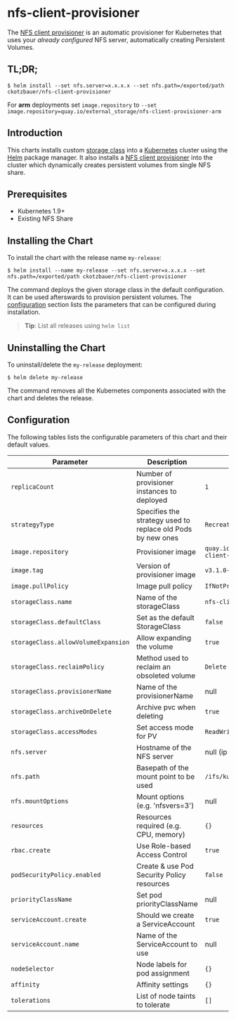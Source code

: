 # nfs-client-provisioner

The [NFS client provisioner](https://github.com/kubernetes-incubator/external-storage/tree/master/nfs-client) is an automatic provisioner for Kubernetes that uses your _already configured_ NFS server, automatically creating Persistent Volumes.

## TL;DR;

```console
$ helm install --set nfs.server=x.x.x.x --set nfs.path=/exported/path ckotzbauer/nfs-client-provisioner
```

For **arm** deployments set `image.repository` to `--set image.repository=quay.io/external_storage/nfs-client-provisioner-arm`

## Introduction

This charts installs custom [storage class](https://kubernetes.io/docs/concepts/storage/storage-classes/) into a [Kubernetes](http://kubernetes.io) cluster using the [Helm](https://helm.sh) package manager. It also installs a [NFS client provisioner](https://github.com/kubernetes-incubator/external-storage/tree/master/nfs-client) into the cluster which dynamically creates persistent volumes from single NFS share.

## Prerequisites

- Kubernetes 1.9+
- Existing NFS Share

## Installing the Chart

To install the chart with the release name `my-release`:

```console
$ helm install --name my-release --set nfs.server=x.x.x.x --set nfs.path=/exported/path ckotzbauer/nfs-client-provisioner
```

The command deploys the given storage class in the default configuration. It can be used afterswards to provision persistent volumes. The [configuration](#configuration) section lists the parameters that can be configured during installation.

> **Tip**: List all releases using `helm list`

## Uninstalling the Chart

To uninstall/delete the `my-release` deployment:

```console
$ helm delete my-release
```

The command removes all the Kubernetes components associated with the chart and deletes the release.

## Configuration

The following tables lists the configurable parameters of this chart and their default values.

| Parameter                           | Description                                                 | Default                                           |
| ----------------------------------- | ----------------------------------------------------------- | ------------------------------------------------- |
| `replicaCount`                      | Number of provisioner instances to deployed                 | `1`                                               |
| `strategyType`                      | Specifies the strategy used to replace old Pods by new ones | `Recreate`                                        |
| `image.repository`                  | Provisioner image                                           | `quay.io/external_storage/nfs-client-provisioner` |
| `image.tag`                         | Version of provisioner image                                | `v3.1.0-k8s1.11`                                  |
| `image.pullPolicy`                  | Image pull policy                                           | `IfNotPresent`                                    |
| `storageClass.name`                 | Name of the storageClass                                    | `nfs-client`                                      |
| `storageClass.defaultClass`         | Set as the default StorageClass                             | `false`                                           |
| `storageClass.allowVolumeExpansion` | Allow expanding the volume                                  | `true`                                            |
| `storageClass.reclaimPolicy`        | Method used to reclaim an obsoleted volume                  | `Delete`                                          |
| `storageClass.provisionerName`      | Name of the provisionerName                                 | null                                              |
| `storageClass.archiveOnDelete`      | Archive pvc when deleting                                   | `true`                                            |
| `storageClass.accessModes`          | Set access mode for PV                                      | `ReadWriteOnce`                                   |
| `nfs.server`                        | Hostname of the NFS server                                  | null (ip or hostname)                             |
| `nfs.path`                          | Basepath of the mount point to be used                      | `/ifs/kubernetes`                                 |
| `nfs.mountOptions`                  | Mount options (e.g. 'nfsvers=3')                            | null                                              |
| `resources`                         | Resources required (e.g. CPU, memory)                       | `{}`                                              |
| `rbac.create`                       | Use Role-based Access Control                               | `true`                                            |
| `podSecurityPolicy.enabled`         | Create & use Pod Security Policy resources                  | `false`                                           |
| `priorityClassName`                 | Set pod priorityClassName                                   | null                                              |
| `serviceAccount.create`             | Should we create a ServiceAccount                           | `true`                                            |
| `serviceAccount.name`               | Name of the ServiceAccount to use                           | null                                              |
| `nodeSelector`                      | Node labels for pod assignment                              | `{}`                                              |
| `affinity`                          | Affinity settings                                           | `{}`                                              |
| `tolerations`                       | List of node taints to tolerate                             | `[]`                                              |
